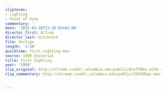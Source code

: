 ```yaml
---
clipterms:
- Lighting
- Point of View
commentary: ''
date: '2015-03-20T11:36:03+01:00'
director_first: Alfred
director_last: Hitchcock
film: Vertigo
length: '1:30'
quicktime: first_sighting.mov
source: 1999 Universal
title: First Sighting
year: '1958'
clip_original: http://stream.ccnmtl.columbia.edu/public/8cef786e-a1f0-43e9-9538-2ffb884986fb_480-021_vertigo_FLG_et.mp4
clip_commentary: http://stream.ccnmtl.columbia.edu/public/5597d5ee-aee3-442d-97bd-af0c0facfd8b_480-021_vertigo_commentary_FLG_et.mp4


---
```

